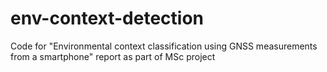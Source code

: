 # env-context-detection
Code for "Environmental context classification using GNSS measurements from a smartphone" report as part of MSc project
